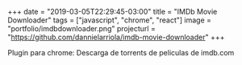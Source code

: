 +++
date = "2019-03-05T22:29:45-03:00"
title = "IMDb Movie Downloader"
tags = ["javascript", "chrome", "react"]
image = "portfolio/imdbdownloader.png"
projecturl = "https://github.com/dannielarriola/imdb-movie-downloader"
+++

Plugin para chrome: Descarga de torrents de peliculas de imdb.com